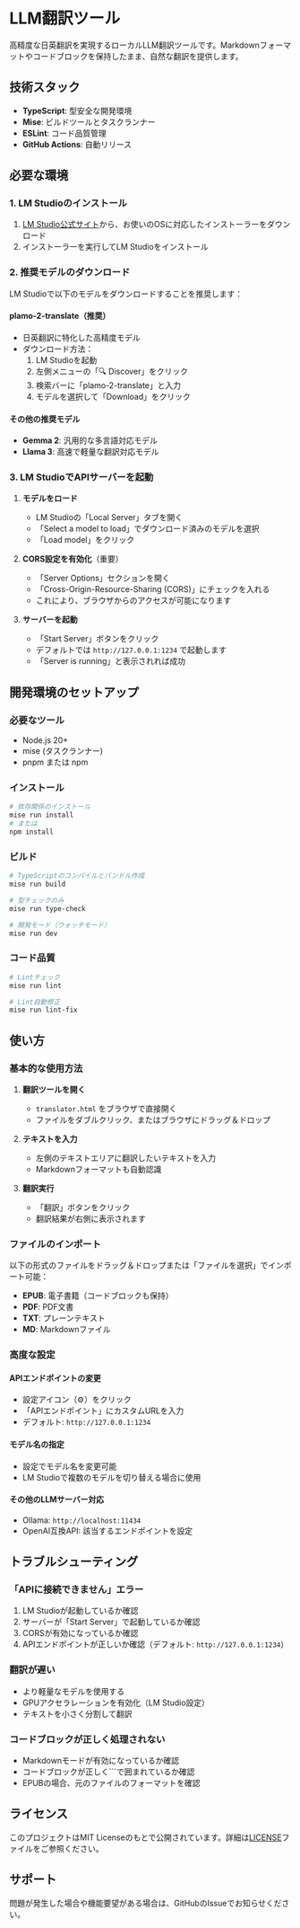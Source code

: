 # LLM翻訳ツール

高精度な日英翻訳を実現するローカルLLM翻訳ツールです。Markdownフォーマットやコードブロックを保持したまま、自然な翻訳を提供します。

## 技術スタック

- **TypeScript**: 型安全な開発環境
- **Mise**: ビルドツールとタスクランナー
- **ESLint**: コード品質管理
- **GitHub Actions**: 自動リリース

## 必要な環境

### 1. LM Studioのインストール

1. [LM Studio公式サイト](https://lmstudio.ai/)から、お使いのOSに対応したインストーラーをダウンロード
2. インストーラーを実行してLM Studioをインストール

### 2. 推奨モデルのダウンロード

LM Studioで以下のモデルをダウンロードすることを推奨します：

#### plamo-2-translate（推奨）
- 日英翻訳に特化した高精度モデル
- ダウンロード方法：
  1. LM Studioを起動
  2. 左側メニューの「🔍 Discover」をクリック
  3. 検索バーに「plamo-2-translate」と入力
  4. モデルを選択して「Download」をクリック

#### その他の推奨モデル
- **Gemma 2**: 汎用的な多言語対応モデル
- **Llama 3**: 高速で軽量な翻訳対応モデル

### 3. LM StudioでAPIサーバーを起動

1. **モデルをロード**
   - LM Studioの「Local Server」タブを開く
   - 「Select a model to load」でダウンロード済みのモデルを選択
   - 「Load model」をクリック

2. **CORS設定を有効化**（重要）
   - 「Server Options」セクションを開く
   - 「Cross-Origin-Resource-Sharing (CORS)」にチェックを入れる
   - これにより、ブラウザからのアクセスが可能になります

3. **サーバーを起動**
   - 「Start Server」ボタンをクリック
   - デフォルトでは `http://127.0.0.1:1234` で起動します
   - 「Server is running」と表示されれば成功

## 開発環境のセットアップ

### 必要なツール

- Node.js 20+
- mise (タスクランナー)
- pnpm または npm

### インストール

```bash
# 依存関係のインストール
mise run install
# または
npm install
```

### ビルド

```bash
# TypeScriptのコンパイルとバンドル作成
mise run build

# 型チェックのみ
mise run type-check

# 開発モード（ウォッチモード）
mise run dev
```

### コード品質

```bash
# Lintチェック
mise run lint

# Lint自動修正
mise run lint-fix
```

## 使い方

### 基本的な使用方法

1. **翻訳ツールを開く**
   - `translator.html` をブラウザで直接開く
   - ファイルをダブルクリック、またはブラウザにドラッグ＆ドロップ

2. **テキストを入力**
   - 左側のテキストエリアに翻訳したいテキストを入力
   - Markdownフォーマットも自動認識

3. **翻訳実行**
   - 「翻訳」ボタンをクリック
   - 翻訳結果が右側に表示されます

### ファイルのインポート

以下の形式のファイルをドラッグ＆ドロップまたは「ファイルを選択」でインポート可能：

- **EPUB**: 電子書籍（コードブロックも保持）
- **PDF**: PDF文書
- **TXT**: プレーンテキスト
- **MD**: Markdownファイル

### 高度な設定

#### APIエンドポイントの変更
- 設定アイコン（⚙️）をクリック
- 「APIエンドポイント」にカスタムURLを入力
- デフォルト: `http://127.0.0.1:1234`

#### モデル名の指定
- 設定でモデル名を変更可能
- LM Studioで複数のモデルを切り替える場合に使用

#### その他のLLMサーバー対応
- Ollama: `http://localhost:11434`
- OpenAI互換API: 該当するエンドポイントを設定

## トラブルシューティング

### 「APIに接続できません」エラー

1. LM Studioが起動しているか確認
2. サーバーが「Start Server」で起動しているか確認
3. CORSが有効になっているか確認
4. APIエンドポイントが正しいか確認（デフォルト: `http://127.0.0.1:1234`）

### 翻訳が遅い

- より軽量なモデルを使用する
- GPUアクセラレーションを有効化（LM Studio設定）
- テキストを小さく分割して翻訳

### コードブロックが正しく処理されない

- Markdownモードが有効になっているか確認
- コードブロックが正しく\`\`\`で囲まれているか確認
- EPUBの場合、元のファイルのフォーマットを確認

## ライセンス

このプロジェクトはMIT Licenseのもとで公開されています。詳細は[LICENSE](LICENSE)ファイルをご参照ください。

## サポート

問題が発生した場合や機能要望がある場合は、GitHubのIssueでお知らせください。
